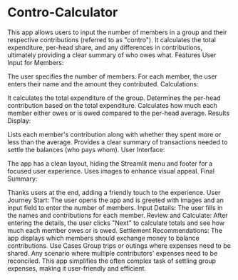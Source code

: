 # Contro-Calculator
This app allows users to input the number of members in a group and their respective contributions (referred to as "contro"). It calculates the total expenditure, per-head share, and any differences in contributions, ultimately providing a clear summary of who owes what.
Features
User Input for Members:

The user specifies the number of members.
For each member, the user enters their name and the amount they contributed.
Calculations:

It calculates the total expenditure of the group.
Determines the per-head contribution based on the total expenditure.
Calculates how much each member either owes or is owed compared to the per-head average.
Results Display:

Lists each member's contribution along with whether they spent more or less than the average.
Provides a clear summary of transactions needed to settle the balances (who pays whom).
User Interface:

The app has a clean layout, hiding the Streamlit menu and footer for a focused user experience.
Uses images to enhance visual appeal.
Final Summary:

Thanks users at the end, adding a friendly touch to the experience.
User Journey
Start: The user opens the app and is greeted with images and an input field to enter the number of members.
Input Details: The user fills in the names and contributions for each member.
Review and Calculate: After entering the details, the user clicks "Next" to calculate totals and see how much each member owes or is owed.
Settlement Recommendations: The app displays which members should exchange money to balance contributions.
Use Cases
Group trips or outings where expenses need to be shared.
Any scenario where multiple contributors' expenses need to be reconciled.
This app simplifies the often complex task of settling group expenses, making it user-friendly and efficient.
